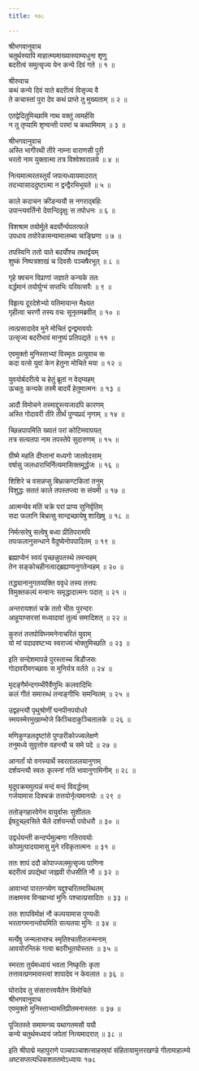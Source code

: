 ```yaml
---
title: १७८

---
```

श्रीभगवानुवाच  
चतुर्थस्यापि माहात्म्यमाख्यास्याम्यधुना शृणु  
बदरीत्वं समुत्सृज्य येन कन्ये दिवं गते ॥ १ ॥


श्रीरुवाच  
कथं कन्ये दिवं याते बदरीत्वं विसृज्य वै  
ते कचास्तां पुरा देव कथं प्राप्ते तु मुख्यताम् ॥ २ ॥


एतद्वेदितुमिच्छामि नाथ वक्तुं त्वमर्हसि  
न तु तृप्यामि शृण्वन्ती परमां च कथामिमाम् ॥ ३ ॥


श्रीभगवानुवाच  
अस्ति भागीरथी तीरे नाम्ना वाराणसी पुरी  
भरतो नाम युक्तात्मा तत्र विश्वेश्वरालये ॥ ४ ॥


नित्यमात्मरतस्तुर्यं जपत्यध्यायमादरात्  
तदभ्यासाददुष्टात्मा न द्वन्द्वैरभिभूयते ॥ ५ ॥


काले कदाचन क्रीडन्ययौ स नगराद्बहिः  
उपान्त्यवर्तिनो देवान्दिदृक्षुः स तपोधनः ॥ ६ ॥


विशश्राम तयोर्मूले बदर्योर्न्यपतत्फले  
उपधाय तयोरेकामन्यामालम्ब्य चाङ्घ्रिणा ॥ ७ ॥


तपस्विनि ततो याते बदर्योश्च तथार्द्वयम्  
शुष्कं निष्पत्रशाखं च दिवसैः पञ्चषैरभूत् ॥ ८ ॥


गृहे क्वचन विप्राणां जज्ञाते कन्यके ततः  
वर्द्धमानं तयोर्युग्मं सप्तभिः परिवत्सरैः ॥ ९ ॥


विहृत्य दूरदेशेभ्यो यतिमायान्त मैक्ष्यत  
गृहीत्वा चरणौ तस्य वचः सूनृतमब्रवीत् ॥ १० ॥


त्वत्प्रसादादेव मुने मोचितं द्वन्द्वमावयोः  
उत्सृज्य बदरीभावं मानुष्यं प्रतिपद्यते ॥ ११ ॥


एवमुक्तो मुनिस्ताभ्यां विस्मृतः प्रत्युवाच सः  
कदा वत्से युवां केन हेतुना मोचिते मया ॥ १२ ॥


युवयोर्बदरीत्वे च हेतुं ब्रूतां न वेद्म्यहम्  
ऊचतुः कन्यके तस्मै बादर्ये हेतुमात्मनः ॥ १३ ॥


आदौ विमोचने तस्माद्दुस्त्यजादपि कारणम्  
अस्ति गोदावरी तीरे तीर्थं पुण्यप्रदं नृणाम् ॥ १४ ॥


च्छिन्नपापमिति ख्यातं परां कोटिमवापयत्  
तत्र सत्यतपा नाम तपस्तेपे सुदारुणम् ॥ १५ ॥


ग्रीष्मे महति दीप्तानां मध्यगो जातवेदसाम्  
वर्षासु जलधाराभिर्नित्यमासिक्तमूर्द्धजः ॥ १६ ॥


शिशिरे च वसन्नप्सु बिभ्रत्कण्टकितां तनुम्  
विशुद्धः सततं काले तपस्तप्त्वा स संयमी ॥ १७ ॥


आत्मन्येव मतिं चक्रे परां प्राप्य सुनिर्वृतिम्  
सदा फलानि बिभ्रत्सु सान्द्रच्छायेषु शाखिषु ॥ १८ ॥


निर्मत्सरेषु सत्वेषु बध्वा प्रीतिपरामपि  
तपःफलानुसन्धाने वैदुष्येनोपपादितम् ॥ १९ ॥


ब्रह्माप्येनं स्वयं पृच्छन्नुपतस्थे तमन्वहम्  
तेन सङ्कोचहीनत्वाद्ब्रह्यण्यनुगतेन्वहम् ॥ २० ॥


तद्ध्यानानुगतव्यक्ति ववृधे तस्य तत्तपः  
विमुक्तकल्पं मन्वानः समृद्धादात्मनः पदात् ॥ २१ ॥


अन्तरायशतं चक्रे ततो भीतः पुरन्दरः  
आहूयाप्सरसां मध्यादावां तुल्यं समादिशत् ॥ २२ ॥


कुरुतं तत्तपोविघ्नमनेनाचरितं युवाम्  
यो मां पदादवष्टभ्य स्वराज्यं भोक्तुमिच्छति ॥ २३ ॥


इति सन्देशमापन्ने पुरस्ताच्च बिडौजसः  
गोदावरीमगच्छावः स मुनिर्यत्र वर्तते ॥ २४ ॥


मृदङ्गैर्मन्दगम्भीरैर्वेणुभिः कलवादिभिः  
कलं गीतं समारब्धं तन्वङ्गीभिः समन्वितम् ॥ २५ ॥


उद्वहन्त्यौ पृथुश्रोणीं घनपीनपयोधरे  
स्मयस्मेरमुखाम्भोजे किञ्चिदाकुञ्चितालके ॥ २६ ॥


मणिकुण्डलदृष्टांसे पुण्डरीकोज्ज्वलेक्षणे  
तनुमध्ये सुवृत्तोरु वहन्त्यौ च समे पदे ॥ २७ ॥


आनर्तां यो वनस्यार्थे स्वरताललयानुगाम्  
दर्शयन्त्यौ स्वतः कृत्स्नां गतिं भावानुगामिनीम् ॥ २८ ॥


मृदूपक्रममुत्पन्नं मन्दं मन्दं विवर्द्धनम्  
गर्जयामास दिक्चक्रं तत्तयोर्नृत्यमानयोः ॥ २९ ॥


ततोङ्गहारवेगेन वायुर्वासः सुशीतलः  
ईषदुच्छ्वसिते चैले दर्शयन्त्यौ पयोधरौ ॥ ३० ॥


उद्वर्धयन्ती कन्दर्प्पमुल्बणा गतिरावयोः  
कोपमुत्पादयामासु मुने रविकृतात्मनः ॥ ३१ ॥


ततः शापं ददौ कोपाज्जलमुत्सृज्य पाणिना  
बदरीत्वं प्रपद्येथां जाह्नवी रोधसीति नौ ॥ ३२ ॥


आवाभ्यां पारतन्त्र्येण यद्दुश्चरितमास्थितम्  
तत्क्षमस्व विनम्राभ्यां मुनिः पश्चात्प्रसादितः ॥ ३३ ॥


ततः शापविमोक्षं नौ कल्पयामास पुण्यधीः  
भरतागमनान्तोयमिति सत्यतया मुनिः ॥ ३४ ॥


मर्त्येषु जन्मलाभश्च स्मृतिश्चातीतजन्मनाम्  
आवयोरन्तिकं गत्वा बदरीभूतयोस्ततः ॥ ३५ ॥


स्मरता तुर्यमध्यायं भवता निष्कृतिः कृता  
तत्तावत्प्रणमावस्त्वां शापादेव न केवलात ॥ ३६ ॥


घोरादेव तु संसारात्त्वयैतेन विमोचिते  
श्रीभगवानुवाच  
एवमुक्तो मुनिस्ताभ्यामतिप्रीतमनास्ततः ॥ ३७ ॥


पूजितस्ते समामन्त्र्य यथागतमसौ ययौ  
कन्ये चतुर्थमध्यायं जपेतां नित्यमादरात् ॥ ३८ ॥


इति श्रीपाद्मे महापुराणे पञ्चपञ्चाशत्साहस्र्यां संहितायामुत्तरखण्डे गीतामाहात्म्ये अष्टसप्तत्यधिकशततमोऽध्यायः १७८